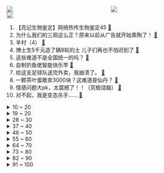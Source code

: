 <div >
	<a style="float:left;width:55%;" href = "https://github.com/anuraghazra/github-readme-stats">
	 <img src = "https://github-readme-stats.vercel.app/api?username=iuuuuuaena&theme=buefy&show_icons=true"/>
	</a>
	<a  style="float:right;width:45%" href = "https://github.com/anuraghazra/github-readme-stats">
	 <img  src="https://github-readme-stats.vercel.app/api/top-langs/?username=anuraghazra&layout=compact"/>
	</a>
	</div>

[![](https://img.shields.io/badge/jxd-@jxdgogogo.xyz-yellowgreen.svg)](https://www.jxdgogogo.xyz)<br>
1. 【亮记生物鉴定】网络热传生物鉴定45 [:link:](//www.bilibili.com/video/BV1yV4y1A79U) <br>
2. 为什么我们的三观这么正？原来以前从广告就开始熏陶了！ [:link:](//www.bilibili.com/video/BV1pA41197Ja) <br>
3. 羊村（4） [:link:](//www.bilibili.com/video/BV1NG4y1J7wL) <br>
4. 博士生5千元造了辆8轮的士 儿子们再也不怕迟到了 [:link:](//www.bilibili.com/video/BV1W14y1N7Jh) <br>
5. 这些难道不是全国统一的吗？ [:link:](//www.bilibili.com/video/BV1PR4y1678g) <br>
6. 自制钓鱼佬智能快乐竿 [:link:](//www.bilibili.com/video/BV1Mg411J7kp) <br>
7. 给这支足球队送完外卖，我崩溃了。 [:link:](//www.bilibili.com/video/BV1JV4y1A7NZ) <br>
8. 一颗茶叶蛋敢卖3000块？这难道是仙丹？ [:link:](//www.bilibili.com/video/BV1rv4y1Q7mW) <br>
9. 情感问题大pk，太震撼了！！（究极烧脑） [:link:](//www.bilibili.com/video/BV1qG411P7oK) <br>
10. 对不起，我是变态杀手...... [:link:](//www.bilibili.com/video/BV1cg411J7vq) <br>
<details>
<summary>10 ~ 20</summary>

11. 《原神》剧情PV-「秋津羽戏」 [:link:](//www.bilibili.com/video/BV1tG411P79B) <br>
12. 他咋不阳啊... [:link:](//www.bilibili.com/video/BV1Ev4y1Q72Q) <br>
13. 吃了这块“来路不明”的牛肉，我感觉我被梅西骗了【凭啥这么贵48-El Bodegon】 [:link:](//www.bilibili.com/video/BV1F44y1Z71q) <br>
14. 终了！荡气回肠！水浒传结局好在哪儿？《水浒传》P50 [:link:](//www.bilibili.com/video/BV1e24y1D7qt) <br>
15. NewJeans新曲Ditto MV公开 [:link:](//www.bilibili.com/video/BV1he4y1K7nu) <br>
16. 如果早知道做鬼畜也会被… [:link:](//www.bilibili.com/video/BV1m24y1D7GY) <br>
17. 发烧41℃，解吟《李凭箜篌引》，代入感很强 [:link:](//www.bilibili.com/video/BV1g84y147Vt) <br>
18. 钢化膜口感的脆皮炸鸡腿 你吃过没！ [:link:](//www.bilibili.com/video/BV1JA411R7vg) <br>
19. ⚡砸 坏 化 学 实 验 室⚡ [:link:](//www.bilibili.com/video/BV17g411J7V9) <br>
</details>
<details>
<summary>19 ~ 20</summary>

20. 全体起立！Rick Astley《Never Gonna Give You Up》 千人蹦迪现场 20221215 [:link:](//www.bilibili.com/video/BV1Vv4y1Q7uK) <br>
21. 开着凯迪拉克让老人直播卖惨？up主暗访幕后团队！【上集】 [:link:](//www.bilibili.com/video/BV1Je4y1K7cr) <br>
22. 被裁员+阳，一个人在出租屋崩溃了…… [:link:](//www.bilibili.com/video/BV16V4y1A71c) <br>
23. 让所有添加剂消失，会发生什么变化？ [:link:](//www.bilibili.com/video/BV1vR4y1k7GT) <br>
24. 【Faye詹雯婷 x 张远】飞鸟唱《青鸟》 [:link:](//www.bilibili.com/video/BV1Y44y1Z7Xd) <br>
25. 我烧起来了（物理） [:link:](//www.bilibili.com/video/BV1Kg411J7UC) <br>
26. 新冠第六天！我想开了... [:link:](//www.bilibili.com/video/BV1z24y1D7rS) <br>
27. 《玩 原 神 遇 班 主 任》 [:link:](//www.bilibili.com/video/BV1TM411S7Sm) <br>
28. 他曾被逼入绝境，却依然能逆天改命！致敬这个时代最伟大的球王：梅西！ [:link:](//www.bilibili.com/video/BV1q14y1A7cc) <br>
</details>
<details>
<summary>28 ~ 30</summary>

29. Tvb戏骨整顿内娱，小生小花吓到结巴！爆笑解说《无限超越班》1 [:link:](//www.bilibili.com/video/BV1XG4y1E7PU) <br>
30. 小智走了....我看不懂也绷不住了... [:link:](//www.bilibili.com/video/BV1B8411p7Bi) <br>
31. 现在聊天都是这么查岗的吗？？ [:link:](//www.bilibili.com/video/BV1ev4y1Q72T) <br>
32. 潜入进了一个吸血鬼家族，群里的人居然要吸我的血… [:link:](//www.bilibili.com/video/BV1vD4y187Ly) <br>
33. 安徽大哥笨榨菜油，200斤石头撞5000下，出100斤油，28一斤贵吗？ [:link:](//www.bilibili.com/video/BV1EK411r7kj) <br>
34. 那一年，中国基建狂魔的属性达到了巅峰！ [:link:](//www.bilibili.com/video/BV1dG4y1E73L) <br>
35. 艾  尔  登  神  王#7 [:link:](//www.bilibili.com/video/BV1v14y1A7wW) <br>
36. 球王！球王！阿根廷世界杯夺冠！梅西圆梦大结局！ [:link:](//www.bilibili.com/video/BV1MV4y1c7Fq) <br>
37. 终极离谱！煤气罐里装电脑！来自0℃散热的工业风魅力！【科技达】 [:link:](//www.bilibili.com/video/BV1Cg411E7NF) <br>
</details>
<details>
<summary>37 ~ 40</summary>

38. 谢谢你给我做人的机会 [:link:](//www.bilibili.com/video/BV1PP4y1B7Fp) <br>
39. 杭州988自助餐鳌虾、小青龙随便吃，仨战士来团建了 [:link:](//www.bilibili.com/video/BV1i24y1X7qA) <br>
40. 花1968元整理测评全网“速食早餐”，精选出来的绝对是速食界的扛把子！爆炸好吃！看到=赚到！无广纯分享！ [:link:](//www.bilibili.com/video/BV1aR4y167Nr) <br>
41. 骑行四处漂泊的我，突然阳了全身疼痛，只能躺在宾馆休息 [:link:](//www.bilibili.com/video/BV16K411z7tS) <br>
42. 开心高兴歌 [:link:](//www.bilibili.com/video/BV1Xe411F7bq) <br>
43. 【STN快报第7季Demo】在加麻大，卖游戏可能要坐牢了！！！ [:link:](//www.bilibili.com/video/BV1t24y1D7Qx) <br>
44. 历经磨难，终偿所愿！梅西与阿根廷的五届世界杯之旅全记录 [:link:](//www.bilibili.com/video/BV1224y1D7hh) <br>
45. 怎么没人告诉我得了新冠会变成米老鼠 [:link:](//www.bilibili.com/video/BV1HR4y167Nk) <br>
46. 惊了！杰瑞鼠竟然有这么惨！杰瑞挨打大赏！ [:link:](//www.bilibili.com/video/BV1Fe411c7fn) <br>
</details>
<details>
<summary>46 ~ 50</summary>

47. KFC新品“意面厚牛堡”，这也太厚了吧！！？ [:link:](//www.bilibili.com/video/BV1N14y1K7B3) <br>
48. 世界上最赚钱的公司，其实不是你想的那几家 [:link:](//www.bilibili.com/video/BV1MM411S7uK) <br>
49. 每次吃完鳗鱼套餐三个月之内都不想再吃 [:link:](//www.bilibili.com/video/BV1HP4y1B7dD) <br>
50. 深圳.协成海鲜火锅  厨子探店¥7？？？ [:link:](//www.bilibili.com/video/BV1e24y1X7ft) <br>
51. 是不是社恐当了老师也会变成社牛？ [:link:](//www.bilibili.com/video/BV1mM411U7C3) <br>
52. 起床战争，但所有玩家的攻击距离都是1000格！ [:link:](//www.bilibili.com/video/BV1eA411977X) <br>
53. 我记录了变成小阳人后声音的变化 [:link:](//www.bilibili.com/video/BV1Ed4y1Y7tU) <br>
54. 阿根廷夺冠！梅西率队点球战胜法国 圆梦世界杯 [:link:](//www.bilibili.com/video/BV1NW4y1T7Y7) <br>
55. 一位男性喝下了可疑的椰子水，这是他的大脑发生的变化 [:link:](//www.bilibili.com/video/BV1w84y147TU) <br>
</details>
<details>
<summary>55 ~ 60</summary>

56. 决赛日，作为资深球迷的他，为什么不再看球了？愿每一份热爱，都能有归属 [:link:](//www.bilibili.com/video/BV1UM41127zE) <br>
57. 你遇到的是哪一种老师呢...... [:link:](//www.bilibili.com/video/BV1tK411z7kW) <br>
58. 追到贼窝 [:link:](//www.bilibili.com/video/BV1R44y1Z7wY) <br>
59. 对于我来说，饰演憨豆是一种解脱，我既喜欢他又讨厌他 #憨豆先生 [:link:](//www.bilibili.com/video/BV1XK411z78p) <br>
60. 3斤重的邪恶秤陀“帝厉魔”企图毁灭陀螺大陆，小陀螺们全军出击！ ！誓要保卫家园！ ！ [:link:](//www.bilibili.com/video/BV1TW4y1u7Xs) <br>
61. 进来嘲笑...当小V得了痔疮... [:link:](//www.bilibili.com/video/BV1DM41127jV) <br>
62. 当我爸第一次在路上偶遇我和追我的男生 [:link:](//www.bilibili.com/video/BV1hd4y1Y7JS) <br>
63. 100带你吃新疆糕点 [:link:](//www.bilibili.com/video/BV1o14y1N7r8) <br>
64. “仿佛打开了异世界的大门” [:link:](//www.bilibili.com/video/BV15D4y1h7ds) <br>
</details>
<details>
<summary>64 ~ 70</summary>

65. 好久没这么暴躁了，蟹蟹你作者！ [:link:](//www.bilibili.com/video/BV1pv4y1Q7jS) <br>
66. 在家复刻外面卖的酱香饼？我冰冻了两年半的手抓饼有救了！ [:link:](//www.bilibili.com/video/BV1r8411p7SA) <br>
67. 史上最荡气回肠的世界杯决赛！现场见证阿根廷点杀法国夺冠！梅西，你是最好的！ [:link:](//www.bilibili.com/video/BV1Yv4y1Q7jJ) <br>
68. 密室员工:“听说你不害怕” [:link:](//www.bilibili.com/video/BV1ne4y1M7Yh) <br>
69. 女子被怪物缠上，没想到怪物的脸居然是自己！经典网剧《灵魂摆渡》第十九回《秘密》 [:link:](//www.bilibili.com/video/BV1ae411A7hE) <br>
70. 【原神】生活不易，少女卖艺（全少女卡荆棘） [:link:](//www.bilibili.com/video/BV1bd4y1Y7Dz) <br>
71. 诸神黄昏，再见了C罗 [:link:](//www.bilibili.com/video/BV1YG411P7Cy) <br>
72. 爆炸了！这期真的爆炸了！！！ [:link:](//www.bilibili.com/video/BV1gG4y1g7f7) <br>
73. 《原神心海iwanna》一命通关！ [:link:](//www.bilibili.com/video/BV1X84y1x7Vh) <br>
</details>
<details>
<summary>73 ~ 80</summary>

74. bobo最洋气｜世界杯球星合辑-梅西&内马尔 [:link:](//www.bilibili.com/video/BV13K411z7gb) <br>
75. HIP MEME，但是布洛芬 [:link:](//www.bilibili.com/video/BV1Rg411E7aB) <br>
76. 阳了，请告诉我妈头疼与我玩手机无关 [:link:](//www.bilibili.com/video/BV12P4y1q789) <br>
77. 阿根廷世界杯冠军！梅西终成球王，青春圆满了 [:link:](//www.bilibili.com/video/BV1xK411z7Gu) <br>
78. 这一次 她带着自己选的衣服 拿回被防爆的人气 申有娜Yuna [:link:](//www.bilibili.com/video/BV1r14y1N7Mt) <br>
79. 房车自驾遇树林着火！火势越来越大赶紧报警了【VanLIfe】 [:link:](//www.bilibili.com/video/BV1NR4y1k71a) <br>
80. 这个房子我奋斗一辈子都未必能买得起！ [:link:](//www.bilibili.com/video/BV1UG4y1E75Q) <br>
81. 过年买给侄子的加减法印章，侄子收到后一定很开心吧！ [:link:](//www.bilibili.com/video/BV1ne411A7rL) <br>
82. 变装广告合集 [:link:](//www.bilibili.com/video/BV18d4y1Y72e) <br>
</details>
<details>
<summary>82 ~ 90</summary>

83. 用泽野弘之打开《只因你太美》，燃到发烧！【钢琴】 [:link:](//www.bilibili.com/video/BV1QA41197Fk) <br>
84. 二哈咬烂警察蜀黍的警官证及身份证！警察蜀黍气得想报警！ [:link:](//www.bilibili.com/video/BV18e4y1K7nz) <br>
85. 阿根廷夺冠！点球胜法国，梅西称王！姆巴佩帽子戏法难救主！ [:link:](//www.bilibili.com/video/BV1h44y1Z7Pm) <br>
86. 相信我 三秒以后很绝 [:link:](//www.bilibili.com/video/BV1N14y1K7ZR) <br>
87. 【七圣召唤】年度最强！首个t0级别卡组！用上就是赢，这才是最终的版本答案！ [:link:](//www.bilibili.com/video/BV1AP4y1B7PT) <br>
88. 大结局！球王梅西加冕，足坛历史地位第一人。 #球王梅西 #梅西加冕 #梅西历史第一 #梅西历史地位 #梅西超越贝利马拉多纳 [:link:](//www.bilibili.com/video/BV1pP4y1B7S5) <br>
89. 汽 车 恶 魔 撞 飞 鬼 畜 区 [:link:](//www.bilibili.com/video/BV1zV4y1A7w1) <br>
90. 同桌：我6不出来了… [:link:](//www.bilibili.com/video/BV1KG4y1J7jo) <br>
91. 怎么所有倒霉的事情都让猫猫碰上了！ [:link:](//www.bilibili.com/video/BV1vv4y1Q7mh) <br>
</details>
<details>
<summary>91 ~ 100</summary>

92. 硬核演唱！《骑在银龙的背上》“来！起飞吧” [:link:](//www.bilibili.com/video/BV1514y1N7jP) <br>
93. "老爹的爱，就是妖魔鬼怪快离开" [:link:](//www.bilibili.com/video/BV1VV4y1A7xr) <br>
94. 教你挑礼物，让女朋友的闺蜜羡慕忌妒恨 [:link:](//www.bilibili.com/video/BV1fA411Q7Kr) <br>
95. 99%人不知道的高铁冷知识！回家必看！ [:link:](//www.bilibili.com/video/BV1vK411z7zG) <br>
96. 感染奥密克戎，身体会发生什么变化？证型不同用药大有差异！ [:link:](//www.bilibili.com/video/BV1PR4y1k7pZ) <br>
97. up主重置僵尸危机3?!不但成了开放世界还... [:link:](//www.bilibili.com/video/BV1JG411P7wN) <br>
98. 我真不适合这个游戏！ [:link:](//www.bilibili.com/video/BV1dv4y1R7r4) <br>
99. 人均900元自助，来给老板和朋友上一课 [:link:](//www.bilibili.com/video/BV1KD4y1h7zS) <br>
100. 十年饮冰，难凉热血——阿根廷门神马丁内斯 [:link:](//www.bilibili.com/video/BV1wM411S7aP) <br>
</details>
